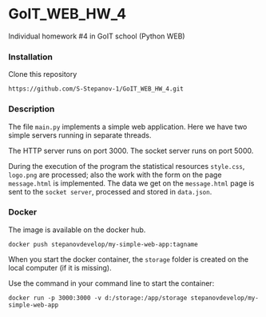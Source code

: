 # GoIT_WEB_HW_4
Individual homework #4 in GoIT school (Python WEB) 

### Installation
Clone this repository
```
https://github.com/S-Stepanov-1/GoIT_WEB_HW_4.git
```

### Description
The file `main.py` implements a simple web application. Here we have two simple servers running in separate threads. 

The HTTP server runs on port 3000.
The socket server runs on port 5000.

During the execution of the program the statistical resources `style.css`, `logo.png` are processed; also the work with the form on the page `message.html` is implemented.
The data we get on the `message.html` page is sent to the `socket server`, processed and stored in `data.json`.

### Docker
The image is available on the docker hub.
```
docker push stepanovdevelop/my-simple-web-app:tagname
```

When you start the docker container, the `storage` folder is created on the local computer (if it is missing).

Use the command in your command line to start the container:
```
docker run -p 3000:3000 -v d:/storage:/app/storage stepanovdevelop/my-simple-web-app
```

